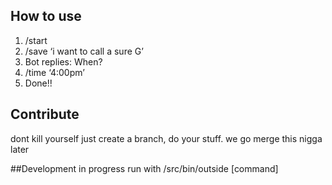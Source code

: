 ## How to use
1. /start
2. /save ‘i want to call a sure G’
3. Bot replies: When?
4. /time ‘4:00pm’
5. Done!!

## Contribute 
dont kill yourself just create a branch, do your stuff. we go merge this nigga later


##Development in progress
run with /src/bin/outside [command]
